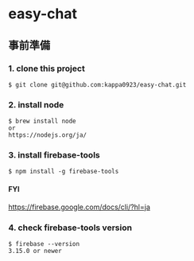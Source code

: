 # easy-chat
## 事前準備
### 1. clone this project
```
$ git clone git@github.com:kappa0923/easy-chat.git
```

### 2. install node
```
$ brew install node
or
https://nodejs.org/ja/
```

### 3. install firebase-tools
```
$ npm install -g firebase-tools
```

#### FYI
https://firebase.google.com/docs/cli/?hl=ja

### 4. check firebase-tools version
```
$ firebase --version
3.15.0 or newer
```
